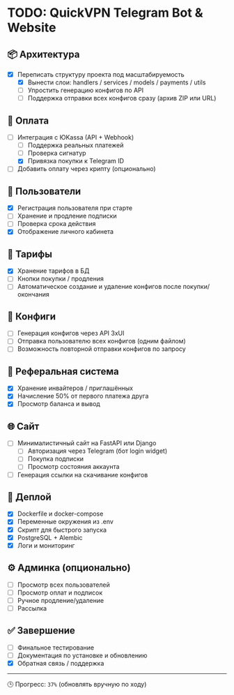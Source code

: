# TODO: QuickVPN Telegram Bot & Website

## 📦 Архитектура

- [x] Переписать структуру проекта под масштабируемость
  - [x] Вынести слои: handlers / services / models / payments / utils
  - [ ] Упростить генерацию конфигов по API
  - [ ] Поддержка отправки всех конфигов сразу (архив ZIP или URL)

## 💸 Оплата

- [ ] Интеграция с ЮKassa (API + Webhook)
  - [ ] Поддержка реальных платежей
  - [ ] Проверка сигнатур
  - [x] Привязка покупки к Telegram ID
- [ ] Добавить оплату через крипту (опционально)

## 👥 Пользователи

- [x] Регистрация пользователя при старте
- [ ] Хранение и продление подписки
- [ ] Проверка срока действия
- [x] Отображение личного кабинета

## 🧾 Тарифы

- [x] Хранение тарифов в БД
- [ ] Кнопки покупки / продления
- [ ] Автоматическое создание и удаление конфигов после покупки/окончания

## 🔗 Конфиги

- [ ] Генерация конфигов через API 3xUI
- [ ] Отправка пользователю всех конфигов (одним файлом)
- [ ] Возможность повторной отправки конфигов по запросу

## 👥 Реферальная система

- [x] Хранение инвайтеров / приглашённых
- [x] Начисление 50% от первого платежа друга
- [x] Просмотр баланса и вывод

## 🌐 Сайт

- [ ] Минималистичный сайт на FastAPI или Django
  - [ ] Авторизация через Telegram (бот login widget)
  - [ ] Покупка подписки
  - [ ] Просмотр состояния аккаунта
- [ ] Генерация ссылки на скачивание конфигов

## 🐳 Деплой

- [x] Dockerfile и docker-compose
- [x] Переменные окружения из .env
- [x] Скрипт для быстрого запуска
- [x] PostgreSQL + Alembic
- [x] Логи и мониторинг

## ⚙️ Админка (опционально)

- [ ] Просмотр всех пользователей
- [ ] Просмотр оплат и подписок
- [ ] Ручное продление/удаление
- [ ] Рассылка

## ✅ Завершение

- [ ] Финальное тестирование
- [ ] Документация по установке и обновлению
- [x] Обратная связь / поддержка

---

🕒 Прогресс: `37%` (обновлять вручную по ходу)
